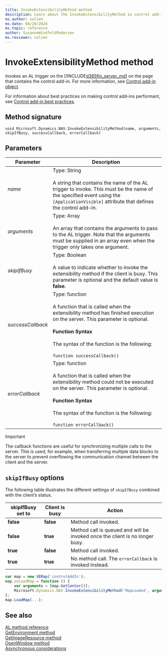 ```yaml
---
title: InvokeExtensibilityMethod method
description: Learn about the InvokeExtensibilityMethod in control add-ins for Business Central.
ms.author: solsen
ms.date: 04/26/2024
ms.topic: reference
author: SusanneWindfeldPedersen
ms.reviewer: solsen
---
```


# InvokeExtensibilityMethod method

Invokes an AL trigger on the [!INCLUDE[d365fin_server_md](../includes/d365fin_server_md.md)] on the page that contains the control add-in. For more information, see [Control add-in object](../devenv-control-addin-object.md).

For information about best practices on making control add-ins performant, see [Control add-in best practices](../devenv-control-addin-bestpractices.md).
  
## Method signature

`void Microsoft.Dynamics.NAV.InvokeExtensibilityMethod(name, arguments, skipIfBusy, successCallback, errorCallback)`  
  
## Parameters  
  
|Parameter|Description|  
|---------------|-----------------|  
|*name*|Type: String<br /><br /> A string that contains the name of the AL trigger to invoke. This must be the name of the specified event using the `[ApplicationVisible]` attribute that defines the control add-in.|  
|*arguments*|Type: Array<br /><br /> An array that contains the arguments to pass to the AL trigger. Note that the arguments must be supplied in an array even when the trigger only takes one argument.|  
|*skipIfBusy*|Type: Boolean<br /><br /> A value to indicate whether to invoke the extensibility method if the client is busy. This parameter is optional and the default value is **false**.|  
|*successCallback*|Type: function<br /><br /> A function that is called when the extensibility method has finished execution on the server. This parameter is optional.<br /><br /> **Function Syntax**<br /><br /> The syntax of the function is the following:<br /><br /> `function successCallback()`|  
|*errorCallback*|Type: function<br /><br /> A function that is called when the extensibility method could not be executed on the server. This parameter is optional.<br /><br /> **Function Syntax**<br /><br /> The syntax of the function is the following:<br /><br /> `function errorCallback()`|
  
> [!IMPORTANT]  
> The callback functions are useful for synchronizing multiple calls to the server. This is used, for example, when transferring multiple data blocks to the server to prevent overflowing the communication channel between the client and the server.  
 
## `skipIfBusy` options

The following table illustrates the different settings of `skipIfBusy` combined with the client’s status.  
  
|skipIfBusy set to|Client is busy|Action|  
|-----------------|--------------|------------|  
|**false**|**false**|Method call invoked.|  
|**false**|**true**|Method call is queued and will be invoked once the client is no longer busy.|  
|**true**|**false**|Method call invoked.|  
|**true**|**true**|No method call. The `errorCallback` is invoked instead.|  

<!-- 
## Example  
For a detailed code example, see [Walkthrough: Creating and Using a Client Control Add-in](Walkthrough--Creating-and-Using-a-Client-Control-Add-in.md)  -->
  
```javascript
var map = new VEMap('controlAddIn');  
map.onLoadMap = function () {  
    var arguments = [map.GetCenter()];  
    Microsoft.Dynamics.NAV.InvokeExtensibilityMethod('MapLoaded', arguments);  
};  
map.LoadMap(...);  
```

## See also

[AL method reference](../methods-auto/library.md)  
[GetEnvironment method](devenv-getenvironment-method.md)   
[GetImageResource method](devenv-getimageresource-method.md)  
[OpenWindow method](devenv-openwindow-method.md)  
[Asynchronous considerations](../devenv-control-addin-asynchronous-considerations.md)
